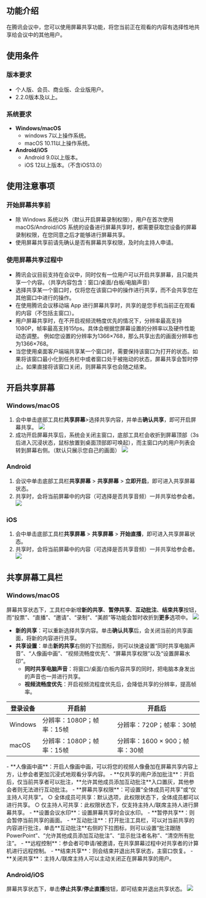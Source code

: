 ## 功能介绍
在腾讯会议中，您可以使用屏幕共享功能，将您当前正在观看的内容有选择性地共享给会议中的其他用户。

## 使用条件
### 版本要求
- 个人版、会员、商业版、企业版用户。
- 2.2.0版本及以上。

### 系统要求
- **Windows/macOS**
  - windows 7以上操作系统。
  - macOS 10.11以上操作系统。
- **Android/iOS**
	- Android 9.0以上版本。
	- iOS 12以上版本。（不含iOS13.0）

## 使用注意事项
### 开始屏幕共享前
- 除 Windows 系统以外（默认开启屏幕录制权限），用户在首次使用 macOS/Android/iOS 系统的设备进行屏幕共享时，都需要获取您设备的屏幕录制权限，在您同意之后才能够进行屏幕共享。
- 使用屏幕共享前请先确认是否有屏幕共享权限，及时向主持人申请。

### 使用屏幕共享过程中
- 腾讯会议目前支持在会议中，同时仅有一位用户可以开启共享屏幕，且只能共享一个内容。（共享内容包含：窗口/桌面/白板/电脑声音）
- 选择共享某一个窗口时，仅将您在该窗口中的操作进行共享，而不会共享您在其他窗口中进行的操作。
- 在使用腾讯会议移动端 App 进行屏幕共享时，共享的是您手机当前正在观看的内容（不包括主窗口）。
- 用户屏幕共享时，在不开启视频流畅度优先的情况下，分辨率最高支持1080P，帧率最高支持15fps。具体会根据您屏幕设置的分辨率以及硬件性能动态调整。
   例如您设置的分辨率为1366×768，那么共享出去的画面分辨率也为1366×768。
- 当您使用桌面客户端端共享某一个窗口时，需要保持该窗口为打开的状态。如果将该窗口最小化到任务栏中或者窗口处于被拖动的状态，屏幕共享会暂时停止。如果直接将该窗口关闭，则屏幕共享也会随之结束。


## 开启共享屏幕
### Windows/macOS
1. 会中单击底部工具栏**共享屏幕**>选择共享内容，并单击**确认共享**，即可开启屏幕共享。
![](https://qcloudimg.tencent-cloud.cn/raw/9908228219c611b413903322d1efd78b.png)
2. 成功开启屏幕共享后，系统会关闭主窗口，底部工具栏会收折到屏幕顶部（3s后进入沉浸状态，鼠标放置到桌面顶部即可唤起），而主窗口内的用户列表会转到屏幕右侧。（默认只展示您自己的画面）
![](https://qcloudimg.tencent-cloud.cn/raw/e5589007a599f638964fa9b3889404fb.png)

### Android
1. 会议中单击底部工具栏**共享屏幕** > **共享屏幕** > **立即开启**，即可进入共享屏幕状态。
2. 共享时，会将当前屏幕中的内容（可选择是否共享音频）一并共享给参会者。
![](https://qcloudimg.tencent-cloud.cn/raw/b6ddc5ced3f3d1c3e438dea4a29250a5.png)

### iOS
1. 会中单击底部工具栏**共享屏幕** > **共享屏幕** > **开始直播**，即可进入共享屏幕状态。
2. 共享时，会将当前屏幕中的内容（可选择是否共享音频）一并共享给参会者。
![](https://qcloudimg.tencent-cloud.cn/raw/e92b000649a6411aa28f7c71abd03d07.png)

## 共享屏幕工具栏
### Windows/macOS
屏幕共享状态下，工具栏中新增**新的共享**、**暂停共享**、**互动批注**、**结束共享**按钮，而“投票”、“直播”、“邀请”、“录制”、“美颜”等功能会暂时收折到**更多**选项中。
![](https://qcloudimg.tencent-cloud.cn/raw/cdf3c4103461adddb4bd1272ed36caa2.png)
- **新的共享**：可以重新选择共享内容。单击**确认共享**后，会关闭当前的共享画面，将新的内容进行共享。
- **共享设置**：单击**新的共享**右侧的下拉图标，则可以快速设置“同时共享电脑声音”、“人像画中画”、“视频流畅度优先”、“屏幕共享权限”以及“设置屏幕水印”。
  - **同时共享电脑声音**：将窗口/桌面/白板内容共享的同时，把电脑本身发出的声音也一并进行共享。
  - **视频流畅度优先**：开启视频流程度优先后，会降低共享的分辨率，提高帧率。
<table>
<thead>
<tr>
<th>登录设备</th>
<th>开启前</th>
<th>开启后</th>
</tr>
</thead>
<tbody><tr>
<td>Windows</td>
<td>分辨率：1080P；帧率：15帧</td>
<td>分辨率：720P；帧率：30帧</td>
</tr>
<tr>
<td>macOS</td>
<td>分辨率：1080P；帧率：15帧</td>
<td>分辨率：1600 × 900；帧率：30帧</td>
</tr>
</tbody></table>
  - **人像画中画**：开启人像画中画，可以将您的视频人像叠加在屏幕共享内容上方，让参会者更加沉浸式地观看分享内容。
  - **仅共享的用户添加批注**：开启后，仅当前共享者可以批注，**允许其他成员添加互动批注**入口置灰，其他参会者则无法进行互动批注。
  - **屏幕共享权限**：可设置“全体成员可共享”或“仅主持人可共享”。
     ○ 全体成员可共享：默认选项，此权限状态下，全体成员都可以进行共享。
     ○ 仅主持人可共享：此权限状态下，仅支持主持人/联席主持人进行屏幕共享。
  - **设置会议水印**：设置屏幕共享时会议水印。
- **暂停共享**：则会暂停当前共享的画面。
- **互动批注**：打开批注工具栏，可以对当前共享的内容进行批注，单击**互动批注**右侧的下拉图标，则可以设置“批注跟随 PowerPoint”、“允许其他成员添加互动批注”、“显示批注者名称”、“清空所有批注”。
- **远程控制**：参会者可申请/被邀请，在共享屏幕过程中对共享者的计算机进行远程控制。
- **结束共享**：则会结束并退出共享状态，主窗口恢复。
- **关闭共享**：主持人/联席主持人可以主动关闭正在屏幕共享的用户。

### Android/iOS
屏幕共享状态下，单击**停止共享**/**停止直播**按钮，即可结束并退出共享状态。
![](https://qcloudimg.tencent-cloud.cn/raw/f0de634fbfba9e54151fbef143c7b11c.png)

